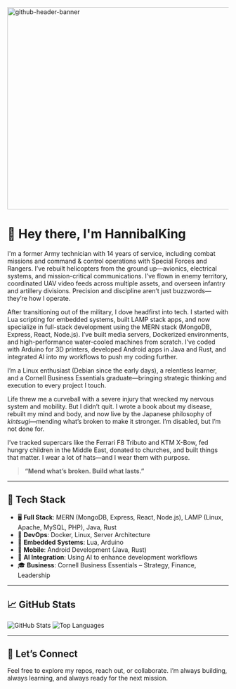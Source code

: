 

<img width="1700" height="460" alt="github-header-banner" src="https://github.com/user-attachments/assets/cc21bc4c-9ad5-4e6c-9673-1dad838a3bcd" />

# 👋 Hey there, I'm HannibalKing

I'm a former Army technician with 14 years of service, including combat missions and command & control operations with Special Forces and Rangers. I’ve rebuilt helicopters from the ground up—avionics, electrical systems, and mission-critical communications. I’ve flown in enemy territory, coordinated UAV video feeds across multiple assets, and overseen infantry and artillery divisions. Precision and discipline aren’t just buzzwords—they’re how I operate.

After transitioning out of the military, I dove headfirst into tech. I started with Lua scripting for embedded systems, built LAMP stack apps, and now specialize in full-stack development using the MERN stack (MongoDB, Express, React, Node.js). I’ve built media servers, Dockerized environments, and high-performance water-cooled machines from scratch. I’ve coded with Arduino for 3D printers, developed Android apps in Java and Rust, and integrated AI into my workflows to push my coding further.

I’m a Linux enthusiast (Debian since the early days), a relentless learner, and a Cornell Business Essentials graduate—bringing strategic thinking and execution to every project I touch.

Life threw me a curveball with a severe injury that wrecked my nervous system and mobility. But I didn’t quit. I wrote a book about my disease, rebuilt my mind and body, and now live by the Japanese philosophy of *kintsugi*—mending what’s broken to make it stronger. I’m disabled, but I’m not done for.

I’ve tracked supercars like the Ferrari F8 Tributo and KTM X-Bow, fed hungry children in the Middle East, donated to churches, and built things that matter. I wear a lot of hats—and I wear them with purpose.

> **“Mend what’s broken. Build what lasts.”**

---

## 🧰 Tech Stack

- 🖥️ **Full Stack**: MERN (MongoDB, Express, React, Node.js), LAMP (Linux, Apache, MySQL, PHP), Java, Rust  
- 🐳 **DevOps**: Docker, Linux, Server Architecture  
- 🤖 **Embedded Systems**: Lua, Arduino  
- 📱 **Mobile**: Android Development (Java, Rust)  
- 🧠 **AI Integration**: Using AI to enhance development workflows  
- 🎓 **Business**: Cornell Business Essentials – Strategy, Finance, Leadership

---

## 📈 GitHub Stats

![GitHub Stats](https://github-readme-stats.vercel.app/api?username=HannibalKing&show_icons=true&theme=dark)
![Top Languages](https://github-readme-stats.vercel.app/api/top-langs/?username=HannibalKing&layout=compact&theme=dark)

---

## 🤝 Let’s Connect

Feel free to explore my repos, reach out, or collaborate. I’m always building, always learning, and always ready for the next mission.
